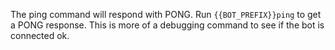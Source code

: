 The ping command will respond with PONG. Run `{{BOT_PREFIX}}ping` to get a PONG response. This is more of a debugging command to see if the bot is connected ok.
